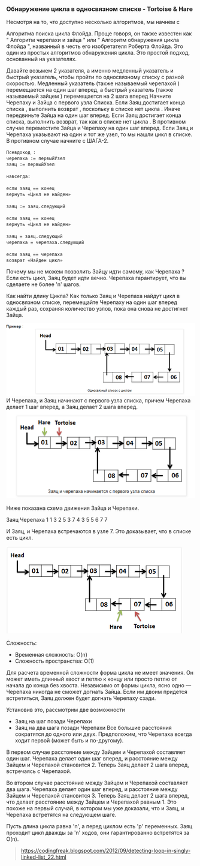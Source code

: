 ### Обнаружение цикла в односвязном списке - Tortoise & Hare

Несмотря на то, что доступно несколько алгоритмов, мы начнем с

Алгоритма поиска цикла Флойда.
Проще говоря, он также известен как " Алгоритм черепахи и зайца " или " Алгоритм обнаружения цикла Флойда ", названный в
честь его изобретателя Роберта Флойда. Это один из простых алгоритмов обнаружения цикла. Это простой подход, основанный
на указателях.

Давайте возьмем 2 указателя, а именно медленный указатель и быстрый указатель, чтобы пройти по односвязному списку с
разной скоростью. Медленный указатель (также называемый черепахой ) перемещается на один шаг вперед, а быстрый
указатель (также называемый зайцем ) перемещается на 2 шага вперед
Начните Черепаху и Зайца с первого узла Списка.
Если Заяц достигает конца списка , выполнить возврат , поскольку в списке нет цикла .
Иначе передвиньте Зайца на один шаг вперед.
Если Заяц достигает конца списка, выполнить возврат, так как в списке нет цикла .
В противном случае переместите Зайца и Черепаху на один шаг вперед.
Если Заяц и Черепаха указывают на один и тот же узел, то мы нашли цикл в списке.
В противном случае начните с ШАГА-2.

```
Псевдокод :
черепаха := первыйУзел
заяц := первыйУзел

навсегда:

если заяц == конец
вернуть «Цикл не найден»

заяц := заяц.следующий

если заяц == конец
вернуть «Цикл не найден»

заяц = заяц.следующий
черепаха = черепаха.следующий

если заяц == черепаха
возврат «Найден цикл»
```

Почему мы не можем позволить Зайцу идти самому, как Черепаха ?
Если есть цикл, Заяц будет идти вечно. Черепаха гарантирует, что вы сделаете не более 'n' шагов.

Как найти длину Цикла?
Как только Заяц и Черепаха найдут цикл в односвязном списке, перемещайте Черепаху на один шаг вперед каждый раз,
сохраняя количество узлов, пока она снова не достигнет Зайца.

![img.png](media/img.png)
И Черепаха, и Заяц начинают с первого узла списка, причем Черепаха делает 1 шаг вперед, а Заяц делает 2 шага вперед.
![img.png](media/img2.png)

Ниже показана схема движения Зайца и Черепахи.

Заяц Черепаха
1 1
3 2
5 3
7 4
3 5
5 6
7 7

И Заяц, и Черепаха встречаются в узле 7. Это доказывает, что в списке есть цикл.

![img.png](media/img3.png)

Сложность:

- Временная сложность: O(n)
- Сложность пространства: O(1)

Для расчета временной сложности форма цикла не имеет значения. Он может иметь длинный хвост и петлю к концу или просто
петлю от начала до конца без хвоста. Независимо от формы цикла, ясно одно — Черепаха никогда не сможет догнать Зайца.
Если им двоим придется встретиться, Заяц должен будет догнать Черепаху сзади.

Установив это, рассмотрим две возможности

- Заяц на шаг позади Черепахи
- Заяц на два шага позади Черепахи
  Все большие расстояния сократятся до одного или двух. Предположим, что Черепаха всегда ходит первой (может быть и
  по-другому).

В первом случае расстояние между Зайцем и Черепахой составляет один шаг. Черепаха делает один шаг вперед, и расстояние
между Зайцем и Черепахой становится 2. Теперь Заяц делает 2 шага вперед, встречаясь с Черепахой.

Во втором случае расстояние между Зайцем и Черепахой составляет два шага. Черепаха делает один шаг вперед, и расстояние
между Зайцем и Черепахой становится 3. Теперь Заяц делает 2 шага вперед, что делает расстояние между Зайцем и Черепахой
равным 1. Это похоже на первый случай, в котором мы уже доказали, что и Заяц, и Черепаха встретятся на следующем шаге.

Пусть длина цикла равна 'n', а перед циклом есть 'p' переменных. Заяц проходит цикл дважды за 'n' ходов, они
гарантированно встретятся за O(n).



> <https://codingfreak.blogspot.com/2012/09/detecting-loop-in-singly-linked-list_22.html>
